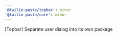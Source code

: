 ```yaml
---
'@twilio-paste/topbar': minor
'@twilio-paste/core': minor
---
```


[Topbar] Separate user dialog into its own package
